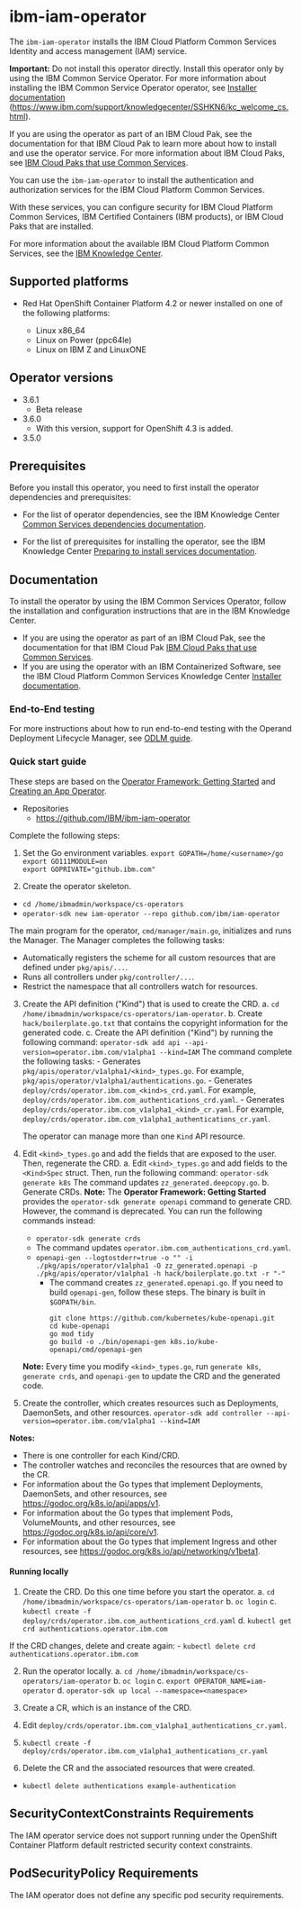 # ibm-iam-operator

The `ibm-iam-operator` installs the IBM Cloud Platform Common Services Identity and access management (IAM) service.

**Important:** Do not install this operator directly. Install this operator only by using the IBM Common Service Operator. For more information about installing the IBM Common Service Operator operator, see [Installer documentation](http://ibm.biz/cpcs_opinstall) (https://www.ibm.com/support/knowledgecenter/SSHKN6/kc_welcome_cs.html).

If you are using the operator as part of an IBM Cloud Pak, see the documentation for that IBM Cloud Pak to learn more about how to install and use the operator service. For more information about IBM Cloud Paks, see [IBM Cloud Paks that use Common Services](http://ibm.biz/cpcs_cloudpaks).

You can use the `ibm-iam-operator` to install the authentication and authorization services for the IBM Cloud Platform Common Services.

With these services, you can configure security for IBM Cloud Platform Common Services, IBM Certified Containers (IBM products), or IBM Cloud Paks that are installed.

For more information about the available IBM Cloud Platform Common Services, see the [IBM Knowledge Center](http://ibm.biz/cpcsdocs).

## Supported platforms

 - Red Hat OpenShift Container Platform 4.2 or newer installed on one of the following platforms:

   - Linux x86_64
   - Linux on Power (ppc64le)
   - Linux on IBM Z and LinuxONE

## Operator versions
- 3.6.1
  - Beta release
- 3.6.0
  - With this version, support for OpenShift 4.3 is added.
- 3.5.0

## Prerequisites

Before you install this operator, you need to first install the operator dependencies and prerequisites:

- For the list of operator dependencies, see the IBM Knowledge Center [Common Services dependencies documentation](http://ibm.biz/cpcs_opdependencies).

- For the list of prerequisites for installing the operator, see the IBM Knowledge Center [Preparing to install services documentation](http://ibm.biz/cpcs_opinstprereq).

## Documentation

To install the operator by using the IBM Common Services Operator, follow the installation and configuration instructions that are in the IBM Knowledge Center.

- If you are using the operator as part of an IBM Cloud Pak, see the documentation for that IBM Cloud Pak [IBM Cloud Paks that use Common Services](http://ibm.biz/cpcs_cloudpaks).
- If you are using the operator with an IBM Containerized Software, see the IBM Cloud Platform Common Services Knowledge Center [Installer documentation](http://ibm.biz/cpcs_opinstall).

### End-to-End testing

For more instructions about how to run end-to-end testing with the Operand Deployment Lifecycle Manager, see [ODLM guide](https://github.com/IBM/operand-deployment-lifecycle-manager/blob/master/docs/install/common-service-integration.md#end-to-end-test).

### Quick start guide

These steps are based on the [Operator Framework: Getting Started](https://github.com/operator-framework/getting-started#getting-started) and [Creating an App Operator](https://github.com/operator-framework/operator-sdk#create-and-deploy-an-app-operator).

- Repositories
  - https://github.com/IBM/ibm-iam-operator

Complete the following steps:

1. Set the Go environment variables.
  `export GOPATH=/home/<username>/go`  
  `export GO111MODULE=on`  
  `export GOPRIVATE="github.ibm.com"`

2. Create the operator skeleton.
  - `cd /home/ibmadmin/workspace/cs-operators`
  - `operator-sdk new iam-operator --repo github.com/ibm/iam-operator`
  
  The main program for the operator, `cmd/manager/main.go`, initializes and runs the Manager. The Manager completes the following tasks:
  - Automatically registers the scheme for all custom resources that are defined under `pkg/apis/...`.
  - Runs all controllers under `pkg/controller/...`. 
  - Restrict the namespace that all controllers watch for resources.

3. Create the API definition ("Kind") that is used to create the CRD.
  a. `cd /home/ibmadmin/workspace/cs-operators/iam-operator`.
  b. Create `hack/boilerplate.go.txt` that contains the copyright information for the generated code.
  c. Create the API definition ("Kind") by running the following command:
     `operator-sdk add api --api-version=operator.ibm.com/v1alpha1 --kind=IAM`
     The command complete the following tasks:
       - Generates `pkg/apis/operator/v1alpha1/<kind>_types.go`. For example, `pkg/apis/operator/v1alpha1/authentications.go`.
       - Generates `deploy/crds/operator.ibm.com_<kind>s_crd.yaml`. For example, `deploy/crds/operator.ibm.com_authentications_crd.yaml`.
       - Generates `deploy/crds/operator.ibm.com_v1alpha1_<kind>_cr.yaml`. For example, `deploy/crds/operator.ibm.com_v1alpha1_authentications_cr.yaml`.
       
     The operator can manage more than one `Kind` API resource.
     
4. Edit `<kind>_types.go` and add the fields that are exposed to the user. Then, regenerate the CRD.
  a. Edit `<kind>_types.go` and add fields to the `<Kind>Spec` struct. Then, run the following command:
     `operator-sdk generate k8s`
     The command updates `zz_generated.deepcopy.go`.
  b. Generate CRDs.
     **Note:** The **Operator Framework: Getting Started** provides the `operator-sdk generate openapi` command to generate CRD. However, the command is deprecated. You can run the following commands instead:
     - `operator-sdk generate crds`
	  - The command updates `operator.ibm.com_authentications_crd.yaml`.
     - `openapi-gen --logtostderr=true -o "" -i ./pkg/apis/operator/v1alpha1 -O zz_generated.openapi -p ./pkg/apis/operator/v1alpha1 -h hack/boilerplate.go.txt -r "-"`
          - The command creates `zz_generated.openapi.go`. 
            If you need to build `openapi-gen`, follow these steps. The binary is built in `$GOPATH/bin`.
            ```
            git clone https://github.com/kubernetes/kube-openapi.git
            cd kube-openapi
            go mod tidy
            go build -o ./bin/openapi-gen k8s.io/kube-openapi/cmd/openapi-gen
            ```
    **Note:** Every time you modify `<kind>_types.go`, run `generate k8s`, `generate crds`, and `openapi-gen` to update the CRD and the generated code.

5. Create the controller, which creates resources such as Deployments, DaemonSets, and other resources.
  `operator-sdk add controller --api-version=operator.ibm.com/v1alpha1 --kind=IAM`
  
  **Notes:**
  - There is one controller for each Kind/CRD.
  - The controller watches and reconciles the resources that are owned by the CR.
  - For information about the Go types that implement Deployments, DaemonSets, and other resources, see https://godoc.org/k8s.io/api/apps/v1.
  - For information about the Go types that implement Pods, VolumeMounts, and other resources, see https://godoc.org/k8s.io/api/core/v1.
  - For information about the Go types that implement Ingress and other resources, see https://godoc.org/k8s.io/api/networking/v1beta1.

#### Running locally

1. Create the CRD. Do this one time before you start the operator.
  a. `cd /home/ibmadmin/workspace/cs-operators/iam-operator`
  b. `oc login`
  c. `kubectl create -f deploy/crds/operator.ibm.com_authentications_crd.yaml`
  d. `kubectl get crd authentications.operator.ibm.com`
  
  If the CRD changes, delete and create again: 
    - `kubectl delete crd authentications.operator.ibm.com`

2. Run the operator locally.
  a. `cd /home/ibmadmin/workspace/cs-operators/iam-operator`
  b. `oc login`
  c. `export OPERATOR_NAME=iam-operator`
  d. `operator-sdk up local --namespace=<namespace>`

3. Create a CR, which is an instance of the CRD.
  1. Edit `deploy/crds/operator.ibm.com_v1alpha1_authentications_cr.yaml`.
  2. `kubectl create -f deploy/crds/operator.ibm.com_v1alpha1_authentications_cr.yaml`

4. Delete the CR and the associated resources that were created.
  - `kubectl delete authentications example-authentication`

## SecurityContextConstraints Requirements

The IAM operator service does not support running under the OpenShift Container Platform default restricted security context constraints.

## PodSecurityPolicy Requirements

The IAM operator does not define any specific pod security requirements.
